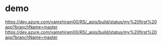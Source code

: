 # demo
https://dev.azure.com/vamshiram00/RS/_apis/build/status/my%20first%20app?branchName=master
https://dev.azure.com/vamshiram00/RS/_apis/build/status/my%20first%20app?branchName=master
